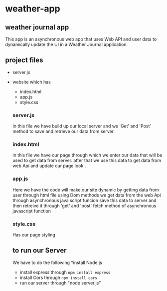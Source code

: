 # weather-app
## weather journal app
 This app is an asynchronous web app that uses Web API and user data to dynamically update the UI in a Weather Journal application.
 ## project files
 *  server.js
 * website which has
   * index.html
   * app.js
   * style.css
   ### server.js
   In this file we have build up our local server and we 'Get' and 'Post' method to save and retrieve our data from server.
   ### index.html
   in this file we have our page through which we enter our data that will be used to get data from server.
   after that we use this data to get data from web Api and update our page look .
   ### app.js
   Here we have the code will make our site dynamic by getting data from user through html file using Dom methods
   we get data from the web Api through asynchronous java script funcion
   save this data to server and then retreive it through 'get' and 'post' fetch method of asynchronous javascript function
   ### style.css
   Has our page styling
   
   ## to run our Server 
   We have to do the following 
   *install Node js
   * install express through `npm install express`
   * install Cors through `npm install cors`
   * run our server through "node server.js"
   
   
   
